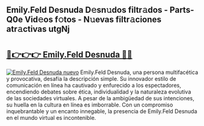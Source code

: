 ## Emily.Feld Desnuda D𝚎sn𝚞dos filtr𝚊dos - Parts-Q0e Vid𝚎os f𝚘tos - N𝚞evas filtr𝚊ciones atr𝚊ctivas utgNj

# <h2><a href="http://mb1spu.tromn.icu/?c=Emily.Feld+Desnuda">🔗👉👉👉 Emily.Feld Desnuda 🔗🔗</a></h2>

[![Emily.Feld Desnuda nuevo](https://i.imgur.com/pEAQMta.gif)](http://mb1spu.tromn.icu/?c=Emily.Feld+Desnuda)
Emily.Feld Desnuda, una persona multifacética y provocativa, desafía la descripción simple. Su innovador estilo de comunicación en línea ha cautivado y enfurecido a los espectadores, encendiendo debates sobre ética, individualidad y la naturaleza evolutiva de las sociedades virtuales. A pesar de la ambigüedad de sus intenciones, su huella en la cultura en línea es imborrable. Con un compromiso inquebrantable y un encanto innegable, la presencia de Emily.Feld Desnuda en el mundo virtual es incontenible.
